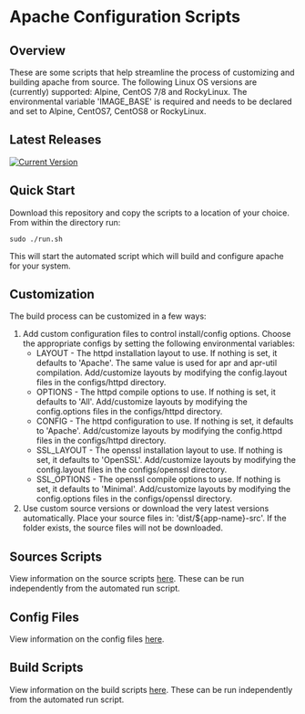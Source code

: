 # Apache Configuration Scripts

## Overview
These are some scripts that help streamline the process of customizing and building apache from source. The following Linux OS versions are (currently) supported: Alpine, CentOS 7/8 and RockyLinux. The environmental variable 'IMAGE_BASE' is required and needs to be declared and set to Alpine, CentOS7, CentOS8 or RockyLinux.

## Latest Releases
<a href="https://github.com/deepworks-net/apache-scripts/releases/latest" title="Latest Stable Release" target="_blank">![Current Version](https://shields.io/github/v/release/deepworks-net/apache-scripts?display_name=tag&sort=semver)</a>

## Quick Start
Download this repository and copy the scripts to a location of your choice. From within the directory run:
```SHELL
sudo ./run.sh
```

This will start the automated script which will build and configure apache for your system.

## Customization

The build process can be customized in a few ways:

1. Add custom configuration files to control install/config options. Choose the appropriate configs by setting the following environmental variables:
    - LAYOUT - The httpd installation layout to use. If nothing is set, it defaults to 'Apache'. The same value is used for apr and apr-util compilation. Add/customize layouts by modifying the config.layout files in the configs/httpd directory.
    - OPTIONS - The httpd compile options to use. If nothing is set, it defaults to 'All'. Add/customize layouts by modifying the config.options files in the configs/httpd directory.
    - CONFIG - The httpd configuration to use. If nothing is set, it defaults to 'Apache'. Add/customize layouts by modifying the config.httpd files in the configs/httpd directory.
    - SSL_LAYOUT - The openssl installation layout to use. If nothing is set, it defaults to 'OpenSSL'. Add/customize layouts by modifying the config.layout files in the configs/openssl directory.
    - SSL_OPTIONS - The openssl compile options to use. If nothing is set, it defaults to 'Minimal'. Add/customize layouts by modifying the config.options files in the configs/openssl directory.
1. Use custom source versions or download the very latest versions automatically. Place your source files in: 'dist/${app-name}-src'. If the folder exists, the source files will not be downloaded.

## Sources Scripts
View information on the source scripts [here](sources). These can be run independently from the automated run script.

## Config Files
View information on the config files [here](config).

## Build Scripts
View information on the build scripts [here](build). These can be run independently from the automated run script.